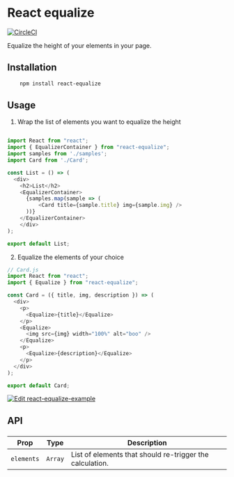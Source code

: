 # React equalize
[![CircleCI](https://circleci.com/gh/neomaxzero/react-equalize.svg?style=shield)](https://circleci.com/gh/neomaxzero/react-equalize)

Equalize the height of your elements in your page. 

## Installation

```bash
    npm install react-equalize
```

## Usage

1. Wrap the list of elements you want to equalize the height

```javascript

import React from "react";
import { EqualizerContainer } from "react-equalize";
import samples from './samples';
import Card from './Card';

const List = () => (
  <div>
    <h2>List</h2>
    <EqualizerContainer>
      {samples.map(sample => (
	      <Card title={sample.title} img={sample.img} />
      ))}
    </EqualizerContainer>
	</div>
);

export default List;

```

2. Equalize the elements of your choice
```javascript
// Card.js
import React from "react";
import { Equalize } from "react-equalize";

const Card = ({ title, img, description }) => (
  <div>
    <p>
      <Equalize>{title}</Equalize>
    </p>
    <Equalize>
      <img src={img} width="100%" alt="boo" />
    </Equalize>
    <p>
      <Equalize>{description}</Equalize>
    </p>
  </div>
);

export default Card;

```

[![Edit react-equalize-example](https://codesandbox.io/static/img/play-codesandbox.svg)](https://codesandbox.io/s/xenodochial-stallman-zictu?fontsize=14&hidenavigation=1&theme=dark)

## API 

### <EqualizerContainer />

| Prop | Type | Description |
| --- | :---: | --- |
| `elements` | `Array` | List of elements that should re-trigger the calculation.
